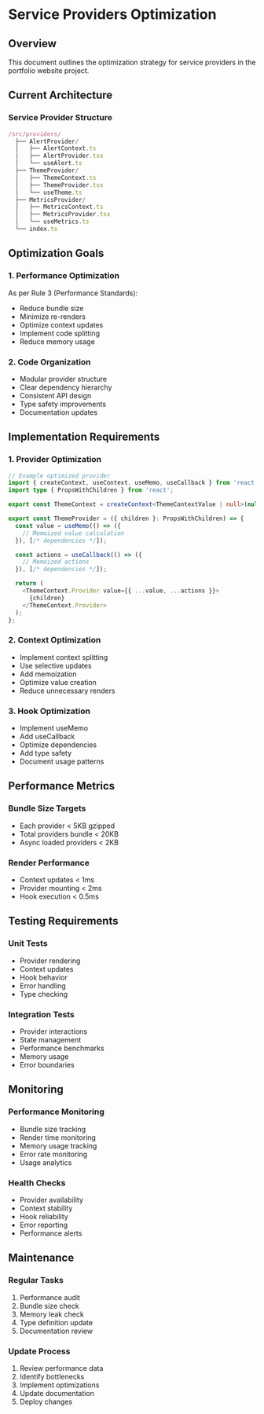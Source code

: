 # Service Providers Optimization

## Overview
This document outlines the optimization strategy for service providers in the portfolio website project.

## Current Architecture

### Service Provider Structure
```typescript
/src/providers/
  ├── AlertProvider/
  │   ├── AlertContext.ts
  │   ├── AlertProvider.tsx
  │   └── useAlert.ts
  ├── ThemeProvider/
  │   ├── ThemeContext.ts
  │   ├── ThemeProvider.tsx
  │   └── useTheme.ts
  ├── MetricsProvider/
  │   ├── MetricsContext.ts
  │   ├── MetricsProvider.tsx
  │   └── useMetrics.ts
  └── index.ts
```

## Optimization Goals

### 1. Performance Optimization
As per Rule 3 (Performance Standards):
- Reduce bundle size
- Minimize re-renders
- Optimize context updates
- Implement code splitting
- Reduce memory usage

### 2. Code Organization
- Modular provider structure
- Clear dependency hierarchy
- Consistent API design
- Type safety improvements
- Documentation updates

## Implementation Requirements

### 1. Provider Optimization
```typescript
// Example optimized provider
import { createContext, useContext, useMemo, useCallback } from 'react';
import type { PropsWithChildren } from 'react';

export const ThemeContext = createContext<ThemeContextValue | null>(null);

export const ThemeProvider = ({ children }: PropsWithChildren) => {
  const value = useMemo(() => ({
    // Memoized value calculation
  }), [/* dependencies */]);

  const actions = useCallback(() => ({
    // Memoized actions
  }), [/* dependencies */]);

  return (
    <ThemeContext.Provider value={{ ...value, ...actions }}>
      {children}
    </ThemeContext.Provider>
  );
};
```

### 2. Context Optimization
- Implement context splitting
- Use selective updates
- Add memoization
- Optimize value creation
- Reduce unnecessary renders

### 3. Hook Optimization
- Implement useMemo
- Add useCallback
- Optimize dependencies
- Add type safety
- Document usage patterns

## Performance Metrics

### Bundle Size Targets
- Each provider < 5KB gzipped
- Total providers bundle < 20KB
- Async loaded providers < 2KB

### Render Performance
- Context updates < 1ms
- Provider mounting < 2ms
- Hook execution < 0.5ms

## Testing Requirements

### Unit Tests
- Provider rendering
- Context updates
- Hook behavior
- Error handling
- Type checking

### Integration Tests
- Provider interactions
- State management
- Performance benchmarks
- Memory usage
- Error boundaries

## Monitoring

### Performance Monitoring
- Bundle size tracking
- Render time monitoring
- Memory usage tracking
- Error rate monitoring
- Usage analytics

### Health Checks
- Provider availability
- Context stability
- Hook reliability
- Error reporting
- Performance alerts

## Maintenance

### Regular Tasks
1. Performance audit
2. Bundle size check
3. Memory leak check
4. Type definition update
5. Documentation review

### Update Process
1. Review performance data
2. Identify bottlenecks
3. Implement optimizations
4. Update documentation
5. Deploy changes
